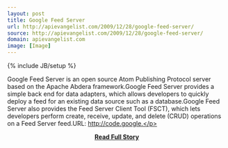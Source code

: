 ```yaml
---
layout: post
title: Google Feed Server
url: http://apievangelist.com/2009/12/28/google-feed-server/
source: http://apievangelist.com/2009/12/28/google-feed-server/
domain: apievangelist.com
image: [Image]
---
```

{% include JB/setup %}<p>Google Feed Server is an open source Atom Publishing Protocol server based on the Apache Abdera framework.Google Feed Server provides a simple back end for data adapters, which allows developers to quickly deploy a feed for an existing data source such as a database.Google Feed Server also provides the Feed Server Client Tool (FSCT), which lets developers perform create, receive, update, and delete (CRUD) operations on a Feed Server feed.URL: http://code.google.</p>
<center><p><a href="http://apievangelist.com/2009/12/28/google-feed-server/" style='padding:25px; font-sze:18px; font-weight: bold;'>Read Full Story</a></p></center>
